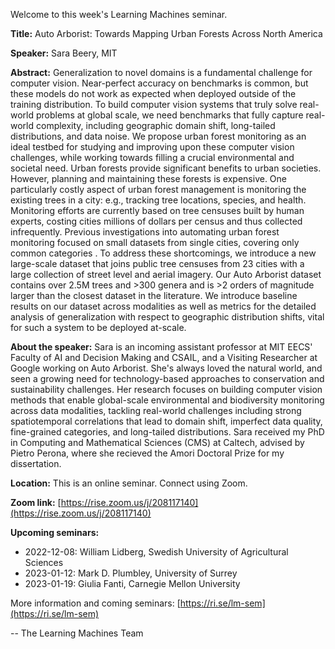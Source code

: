 Welcome to this week's Learning Machines seminar.

**Title:** Auto Arborist: Towards Mapping Urban Forests Across North America

**Speaker:** Sara Beery, MIT

**Abstract:** Generalization to novel domains is a fundamental challenge for computer vision. Near-perfect accuracy on benchmarks is common, but these models do not work as expected when deployed outside of the training distribution. To build computer vision systems that truly solve real-world problems at global scale, we need benchmarks that fully capture real-world complexity, including geographic domain shift, long-tailed distributions, and data noise. We propose urban forest monitoring as an ideal testbed for studying and improving upon these computer vision challenges, while working towards filling a crucial environmental and societal need. Urban forests provide significant benefits to urban societies. However, planning and maintaining these forests is expensive. One particularly costly aspect of urban forest management is monitoring the existing trees in a city: e.g., tracking tree locations, species, and health. Monitoring efforts are currently based on tree censuses built by human experts, costing cities millions of dollars per census and thus collected infrequently. Previous investigations into automating urban forest monitoring focused on small datasets from single cities, covering only common categories . To address these shortcomings, we introduce a new large-scale dataset that joins public tree censuses from 23 cities with a large collection of street level and aerial imagery. Our Auto Arborist dataset contains over 2.5M trees and >300 genera and is >2 orders of magnitude larger than the closest dataset in the literature. We introduce baseline results on our dataset across modalities as well as metrics for the detailed analysis of generalization with respect to geographic distribution shifts, vital for such a system to be deployed at-scale.

**About the speaker:** Sara is an incoming assistant professor at MIT EECS' Faculty of AI and Decision Making and CSAIL, and a Visiting Researcher at Google working on Auto Arborist. She's always loved the natural world, and seen a growing need for technology-based approaches to conservation and sustainability challenges. Her research focuses on building computer vision methods that enable global-scale environmental and biodiversity monitoring across data modalities, tackling real-world challenges including strong spatiotemporal correlations that lead to domain shift, imperfect data quality, fine-grained categories, and long-tailed distributions. Sara received my PhD in Computing and Mathematical Sciences (CMS) at Caltech, advised by Pietro Perona, where she recieved the Amori Doctoral Prize for my dissertation. 

**Location:** This is an online seminar. Connect using Zoom.

**Zoom link:** [https://rise.zoom.us/j/208117140](https://rise.zoom.us/j/208117140)

**Upcoming seminars:**

* 2022-12-08: William Lidberg, Swedish University of Agricultural Sciences
* 2023-01-12: Mark D. Plumbley, University of Surrey
* 2023-01-19: Giulia Fanti, Carnegie Mellon University

More information and coming seminars: [https://ri.se/lm-sem](https://ri.se/lm-sem)

-- The Learning Machines Team

